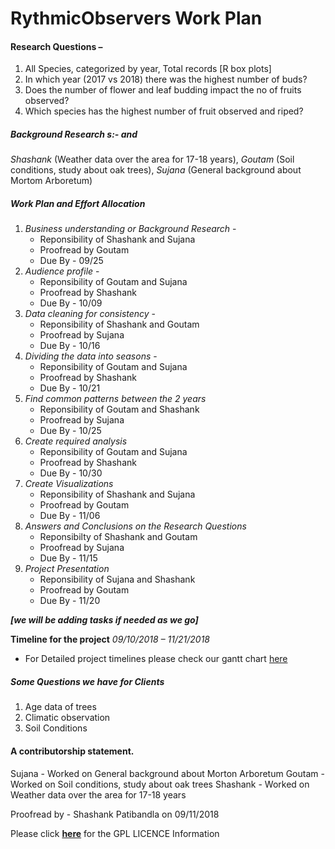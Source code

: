 # RythmicObservers Work Plan

#### Research Questions – 

1. All Species, categorized by year, Total records [R box plots]
2. In which year (2017 vs 2018) there was the highest number of buds?
3. Does the number of flower and leaf budding impact the no of fruits observed?
4. Which species has the highest number of fruit observed and riped?


##### **Background Research** s:- and 
_Shashank_ (Weather data over the area for 17-18 years), 
_Goutam_ (Soil conditions, study about oak trees), 
_Sujana_ (General background about Mortom Arboretum)

##### **Work Plan and Effort Allocation**

1. _Business understanding or Background Research_ -
    * Reponsibility of Shashank and Sujana
    * Proofread by Goutam
    * Due By - 09/25
2. _Audience profile_ - 
    * Reponsibility of Goutam and Sujana 
    * Proofread by Shashank
    * Due By - 10/09
3. _Data cleaning for consistency_ -  
    * Reponsibility of Shashank and Goutam 
    * Proofread by Sujana
    * Due By - 10/16
4. _Dividing the data into seasons_  -  
    * Reponsibility of Goutam and Sujana 
    * Proofread by Shashank
    * Due By - 10/21
5. _Find common patterns between the 2 years_ 
    * Reponsibility of Goutam and Shashank 
    * Proofread by Sujana
    * Due By - 10/25
6. _Create required analysis_ 
    * Reponsibility of Goutam and Sujana 
    * Proofread by Shashank
    * Due By - 10/30
7. _Create Visualizations_ 
    * Reponsibility of Shashank and Sujana 
    * Proofread by Goutam
    * Due By - 11/06
8. _Answers and Conclusions on the Research Questions_ 
    * Reponsibilty of Shashank and Goutam 
    * Proofread by Sujana
    * Due By - 11/15
9. _Project Presentation_ 
    * Reponsibility of Sujana and Shashank 
    * Proofread by Goutam
    * Due By - 11/20

_**[we will be adding tasks if needed as we go]**_

**Timeline for the project**
_09/10/2018 – 11/21/2018_
* For Detailed project timelines please check our gantt chart [here](https://github.com/shashankpatibandla/RythmicObservers/blob/master/Deliverables/Workplan%26ResearchQuestions/Gantt%20chart-8086.pdf)

##### __**Some Questions we have for Clients**__
1. Age data of trees
2. Climatic observation
3. Soil Conditions


#### A contributorship statement.
Sujana - Worked on General background about Morton Arboretum
Goutam - Worked on Soil conditions, study about oak trees
Shashank - Worked on Weather data over the area for 17-18 years 

Proofread by - Shashank Patibandla on 09/11/2018

Please click **[here](https://github.com/shashankpatibandla/RythmicObservers/blob/master/LICENSE)** for the GPL LICENCE Information 
